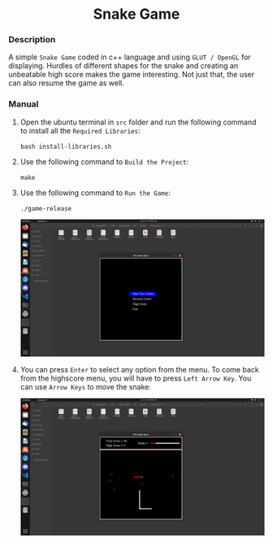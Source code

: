 <h1 align="center">Snake Game</h1>

### Description
A simple `Snake Game` coded in c++ language and using `GLUT / OpenGL` for displaying. Hurdles of different shapes for the snake and creating an unbeatable high score makes the game interesting. Not just that, the user can also resume the game as well.

### Manual
1) Open the ubuntu terminal in `src` folder and run the following command to install all the `Required Libraries`:
    ```
    bash install-libraries.sh
    ```  

2) Use the following command to `Build the Project`:
    ```
    make
    ```
    
3) Use the following command to `Run the Game`:
    ```
    ./game-release
    ```
    <div align="center">
      <img src = "https://github.com/SameetAsadullah/Snake-Game/blob/main/extras/menu-ss.png" alt = "" width="900px"/>
    </div>
    
4) You can press `Enter` to select any option from the menu. To come back from the highscore menu, you will have to press `Left Arrow Key`. You can use `Arrow Keys` to move the snake:
    <div align="center">
      <img src = "https://github.com/SameetAsadullah/Snake-Game/blob/main/extras/gameplay-ss.png" alt = "" width="900px"/>
    </div>
